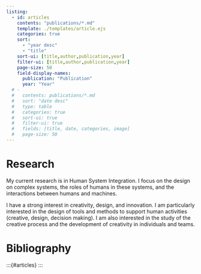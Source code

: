 ```yaml
---
listing: 
  - id: articles
    contents: "publications/*.md"
    template: ./templates/article.ejs
    categories: true
    sort:
      - "year desc"
      - "title"
    sort-ui: [title,author,publication,year]
    filter-ui: [title,author,publication,year]
    page-size: 50
    field-display-names: 
      publication: "Publication"
      year: "Year"
  # - 
  #   contents: publications/*.md
  #   sort: "date desc"
  #   type: table
  #   categories: true
  #   sort-ui: true
  #   filter-ui: true
  #   fields: [title, date, categories, image]
  #   page-size: 50
---
```

# Research 


My current research is in Human System Integration. I focus on the design on complex systems, the roles of humans in these systems, and the interactions between humans and machines. 

I have a strong interest in creativity, design, and innovation. I am particularly interested in the design of tools and methods to support human activities (creative, design, decision making). 
I am also interested in the study of the creative process and the development of creativity in individuals and teams.


# Bibliography

:::{#articles}
:::